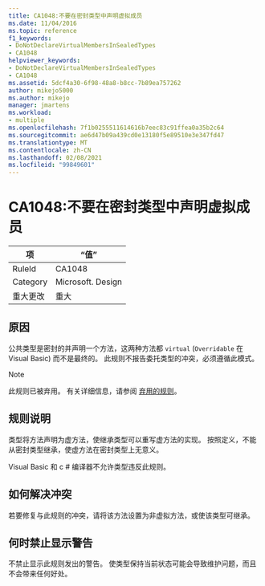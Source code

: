 ```yaml
---
title: CA1048:不要在密封类型中声明虚拟成员
ms.date: 11/04/2016
ms.topic: reference
f1_keywords:
- DoNotDeclareVirtualMembersInSealedTypes
- CA1048
helpviewer_keywords:
- DoNotDeclareVirtualMembersInSealedTypes
- CA1048
ms.assetid: 5dcf4a30-6f98-48a8-b8cc-7b89ea757262
author: mikejo5000
ms.author: mikejo
manager: jmartens
ms.workload:
- multiple
ms.openlocfilehash: 7f1b0255511614616b7eec83c91ffea0a35b2c64
ms.sourcegitcommit: ae6d47b09a439cd0e13180f5e89510e3e347fd47
ms.translationtype: MT
ms.contentlocale: zh-CN
ms.lasthandoff: 02/08/2021
ms.locfileid: "99849601"
---
```

# <a name="ca1048-do-not-declare-virtual-members-in-sealed-types"></a>CA1048:不要在密封类型中声明虚拟成员

|项|“值”|
|-|-|
|RuleId|CA1048|
|Category|Microsoft. Design|
|重大更改|重大|

## <a name="cause"></a>原因
公共类型是密封的并声明一个方法，这两种方法都 `virtual` (`Overridable` 在 Visual Basic) 而不是最终的。 此规则不报告委托类型的冲突，必须遵循此模式。

> [!NOTE]
> 此规则已被弃用。 有关详细信息，请参阅 [弃用的规则](fxcop-unported-deprecated-rules.md)。

## <a name="rule-description"></a>规则说明
类型将方法声明为虚方法，使继承类型可以重写虚方法的实现。 按照定义，不能从密封类型继承，使虚方法在密封类型上无意义。

Visual Basic 和 c # 编译器不允许类型违反此规则。

## <a name="how-to-fix-violations"></a>如何解决冲突
若要修复与此规则的冲突，请将该方法设置为非虚拟方法，或使该类型可继承。

## <a name="when-to-suppress-warnings"></a>何时禁止显示警告
不禁止显示此规则发出的警告。 使类型保持当前状态可能会导致维护问题，而且不会带来任何好处。
